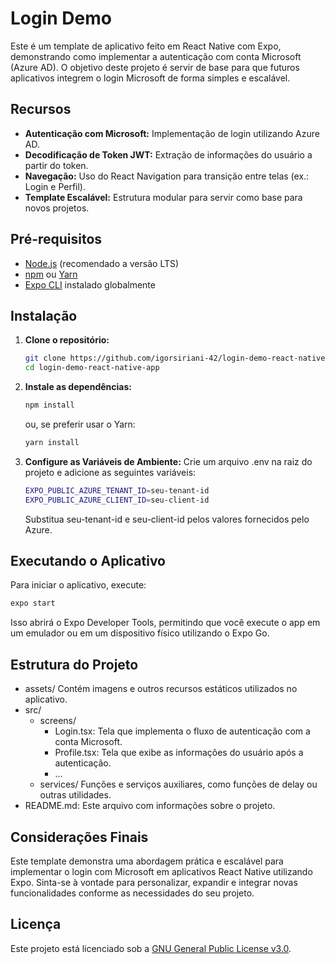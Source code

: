 # Login Demo

Este é um template de aplicativo feito em React Native com Expo, demonstrando como implementar a autenticação com conta Microsoft (Azure AD). O objetivo deste projeto é servir de base para que futuros aplicativos integrem o login Microsoft de forma simples e escalável.

## Recursos

- **Autenticação com Microsoft:** Implementação de login utilizando Azure AD.
- **Decodificação de Token JWT:** Extração de informações do usuário a partir do token.
- **Navegação:** Uso do React Navigation para transição entre telas (ex.: Login e Perfil).
- **Template Escalável:** Estrutura modular para servir como base para novos projetos.

## Pré-requisitos

- [Node.js](https://nodejs.org/) (recomendado a versão LTS)
- [npm](https://www.npmjs.com/) ou [Yarn](https://yarnpkg.com/)
- [Expo CLI](https://docs.expo.dev/workflow/expo-cli/) instalado globalmente

## Instalação

1. **Clone o repositório:**

   ```bash
   git clone https://github.com/igorsiriani-42/login-demo-react-native-app.git
   cd login-demo-react-native-app
	```
2. **Instale as dependências:**
	```bash	
    npm install	
    ```
    ou, se preferir usar o Yarn:
	```bash	
    yarn install 
    ```
3. **Configure as Variáveis de Ambiente:**	Crie um arquivo .env na raiz do projeto e adicione as seguintes variáveis:
	```bash	
	EXPO_PUBLIC_AZURE_TENANT_ID=seu-tenant-id
	EXPO_PUBLIC_AZURE_CLIENT_ID=seu-client-id
	```
	Substitua seu-tenant-id e seu-client-id pelos valores fornecidos pelo Azure.

## Executando o Aplicativo

Para iniciar o aplicativo, execute:
```bash
expo start
```
Isso abrirá o Expo Developer Tools, permitindo que você execute o app em um emulador ou em um dispositivo físico utilizando o Expo Go.

## Estrutura do Projeto

* assets/
Contém imagens e outros recursos estáticos utilizados no aplicativo.
* src/
	* screens/
		* Login.tsx: Tela que implementa o fluxo de autenticação com a conta Microsoft.
		* Profile.tsx: Tela que exibe as informações do usuário após a autenticação.
		* ...
	* services/	Funções e serviços auxiliares, como funções de delay ou outras utilidades.
* README.md: Este arquivo com informações sobre o projeto.

## Considerações Finais

Este template demonstra uma abordagem prática e escalável para implementar o login com Microsoft em aplicativos React Native utilizando Expo. Sinta-se à vontade para personalizar, expandir e integrar novas funcionalidades conforme as necessidades do seu projeto.

## Licença
Este projeto está licenciado sob a [GNU General Public License v3.0](https://github.com/igorsiriani-42/login-demo-react-native-app/blob/main/LICENSE).